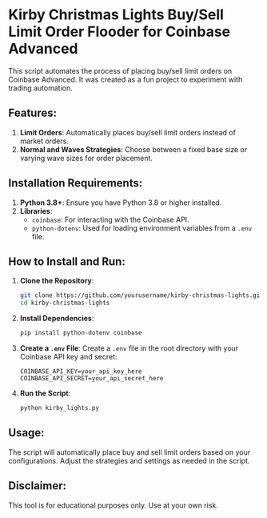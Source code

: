 # Kirby Christmas Lights Buy/Sell Limit Order Flooder for Coinbase Advanced

This script automates the process of placing buy/sell limit orders on Coinbase Advanced. It was created as a fun project to experiment with trading automation.

## Features:
1. **Limit Orders**: Automatically places buy/sell limit orders instead of market orders.
2. **Normal and Waves Strategies**: Choose between a fixed base size or varying wave sizes for order placement.

## Installation Requirements:
1. **Python 3.8+**: Ensure you have Python 3.8 or higher installed.
2. **Libraries**: 
    - `coinbase`: For interacting with the Coinbase API.
    - `python-dotenv`: Used for loading environment variables from a `.env` file.

## How to Install and Run:
1. **Clone the Repository**:
    ```bash
    git clone https://github.com/yourusername/kirby-christmas-lights.git
    cd kirby-christmas-lights
    ```
2. **Install Dependencies**:
    ```bash
    pip install python-dotenv coinbase
    ```
3. **Create a `.env` File**:
    Create a `.env` file in the root directory with your Coinbase API key and secret:
    ```
    COINBASE_API_KEY=your_api_key_here
    COINBASE_API_SECRET=your_api_secret_here
    ```
4. **Run the Script**:
    ```bash
    python kirby_lights.py
    ```

## Usage:
The script will automatically place buy and sell limit orders based on your configurations. Adjust the strategies and settings as needed in the script.

## Disclaimer:
This tool is for educational purposes only. Use at your own risk.
